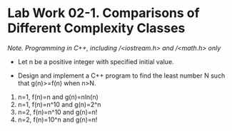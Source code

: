 # Lab Work 02-1. Comparisons of Different Complexity Classes

*Note. Programming in C++, including <iostream>/<iostream.h> and <cmath>/<math.h> only* 

* Let n be a positive integer with specified initial value.

* Design and implement a C++ program to find the least number N such that g(n)>=f(n) when n>N.

1. n=1, f(n)=n and g(n)=nln(n)
2. n=1, f(n)=n^10 and g(n)=2^n
3. n=2, f(n)=n^10 and g(n)=n!
4. n=2, f(n)=10^n and g(n)=n!